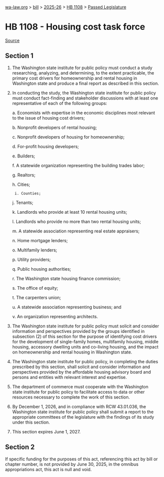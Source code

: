 [wa-law.org](/) > [bill](/bill/) > [2025-26](/bill/2025-26/) > [HB 1108](/bill/2025-26/hb/1108/) > [Passed Legislature](/bill/2025-26/hb/1108/S2.PL/)

# HB 1108 - Housing cost task force

[Source](http://lawfilesext.leg.wa.gov/biennium/2025-26/Pdf/Bills/House%20Passed%20Legislature/1108-S2.PL.pdf)

## Section 1
1. The Washington state institute for public policy must conduct a study researching, analyzing, and determining, to the extent practicable, the primary cost drivers for homeownership and rental housing in Washington state and produce a final report as described in this section.

2. In conducting the study, the Washington state institute for public policy must conduct fact-finding and stakeholder discussions with at least one representative of each of the following groups:

    a. Economists with expertise in the economic disciplines most relevant to the issue of housing cost drivers;

    b. Nonprofit developers of rental housing;

    c. Nonprofit developers of housing for homeownership;

    d. For-profit housing developers;

    e. Builders;

    f. A statewide organization representing the building trades labor;

    g. Realtors;

    h. Cities;

        i. Counties;

    j. Tenants;

    k. Landlords who provide at least 10 rental housing units;

    l. Landlords who provide no more than two rental housing units;

    m. A statewide association representing real estate appraisers;

    n. Home mortgage lenders;

    o. Multifamily lenders;

    p. Utility providers;

    q. Public housing authorities;

    r. The Washington state housing finance commission;

    s. The office of equity;

    t. The carpenters union;

    u. A statewide association representing business; and

    v. An organization representing architects.

3. The Washington state institute for public policy must solicit and consider information and perspectives provided by the groups identified in subsection (2) of this section for the purpose of identifying cost drivers for the development of single-family homes, multifamily housing, middle housing, accessory dwelling units and co-living housing, and the impact on homeownership and rental housing in Washington state.

4. The Washington state institute for public policy, in completing the duties prescribed by this section, shall solicit and consider information and perspectives provided by the affordable housing advisory board and persons and entities with relevant interest and expertise.

5. The department of commerce must cooperate with the Washington state institute for public policy to facilitate access to data or other resources necessary to complete the work of this section.

6. By December 1, 2026, and in compliance with RCW 43.01.036, the Washington state institute for public policy shall submit a report to the appropriate committees of the legislature with the findings of its study under this section.

7. This section expires June 1, 2027.

## Section 2
If specific funding for the purposes of this act, referencing this act by bill or chapter number, is not provided by June 30, 2025, in the omnibus appropriations act, this act is null and void.
